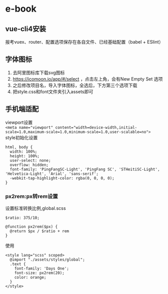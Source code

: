 # e-book

## vue-cli4安装
报考vuex、router、配置选项保存在各自文件、已经基础配置（babel + ESlint）

## 字体图标
1. 去阿里图标库下载svg图标
2. https://icomoon.io/app/#/select  ，点击左上角，会有New Empty Set 选项
3. 之后修改项目名，导入字体图标，全选后，下方第三个选项下载
4. 把style.css和font文件夹引入assets即可
## 手机端适配
viewport设置  
`<meta name="viewport" content="width=device-width,initial-scale=1.0,maximum-scale=1.0,minimum-scale=1.0,user-scalable=no">`  
style初始化设置  
```$xslt
html, body {
  width: 100%;
  height: 100%;
  user-select: none;
  overflow: hidden;
  font-family: 'PingFangSC-Light', 'PingFang SC', 'STHeitiSC-Light', 'Helvetica-Light', 'Arial', 'sans-serif';
  -webkit-tap-highlight-color: rgba(0, 0, 0, 0);
}
```
### px2rem:px转rem设置
设置标准转换比例,global.scss
```$xslt
$ratio: 375/10;

@function px2rem($px) {
  @return $px / $ratio + rem
}
```
使用  
```$xslt
<style lang="scss" scoped>
  @import "./assets/styles/global";
  .text {
    font-family: 'Days One';
    font-size: px2rem(20);
    color: orange;
  }
</style>
```
